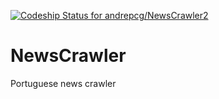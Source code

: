 [ ![Codeship Status for andrepcg/NewsCrawler2](https://www.codeship.io/projects/ed930080-190c-0132-7f54-42683fc8aedf/status)](https://www.codeship.io/projects/34311)

NewsCrawler
===========

Portuguese news crawler

